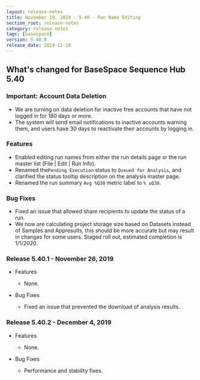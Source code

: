 ```yaml
---
layout: release-notes
title: November 19, 2019 - 5.40 - Run Name Editing
section_root: release-notes
category: release notes
tags: [basespace]
version: 5.40.0
release_date: 2019-11-19
---
```


## What's changed for BaseSpace Sequence Hub 5.40

### Important: Account Data Deletion

- We are turning on data deletion for inactive free accounts that have not logged in for 180 days or more.
- The system will send email notifications to inactive accounts warning them, and users have 30 days to reactivate their accounts by logging in. 

### Features
- Enabled editing run names from either the run details page or the run master list (File | Edit | Run Info).
- Renamed the``Pending Execution`` status to ``Queued for Analysis``, and clarified the status tooltip description on the analysis master page.
- Renamed the run summary ``Avg %Q30`` metric label to ``% ≥Q30``.

### Bug Fixes
- Fixed an issue that allowed share recipients to update the status of a run.
- We now are calculating project storage size based on Datasets instead of Samples and Appresults, this should be more accurate but may result in changes for some users. Staged roll out, estimated completion is 1/1/2020.

### Release 5.40.1 - November 26, 2019
- Features
  - None.

- Bug Fixes
  - Fixed an issue that prevented the download of analysis results.
  
### Release 5.40.2 - December 4, 2019
- Features
  - None.

- Bug Fixes
  - Performance and stability fixes.

